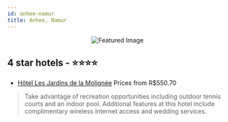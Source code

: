 ```yaml
---
id: anhee-namur
title: Anhee, Namur
---
```


<center><img src="https://i.travelapi.com/hotels/5000000/4640000/4631100/4631040/a3974bca_z.jpg" alt="Featured Image" /></center>


##  4 star hotels - ⭐️⭐️⭐️⭐️

-    [Hôtel Les Jardins de la Molignée](https://us.hurb.com/hotels/anhee/hotel-les-jardins-de-la-molignee-JNP-JP678319?cmp=18055) Prices from R$550.70
   > Take advantage of recreation opportunities including outdoor tennis courts and an indoor pool. Additional features at this hotel include complimentary wireless Internet access and wedding services.
